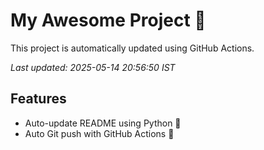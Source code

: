 # My Awesome Project 🚀

This project is automatically updated using GitHub Actions.

_Last updated: 2025-05-14 20:56:50 IST_

## Features
- Auto-update README using Python 🐍
- Auto Git push with GitHub Actions 🤖
